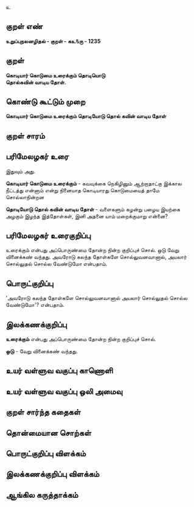 உ

## குறள் எண் 

**உறுப்புநலனழிதல் - குறள் - கஉ௩ரு - 1235**

## குறள் 

**கொடியார் கொடுமை உரைக்கும் தொடியொடு  
தொல்கவின் வாடிய தோள்.** 

## கொண்டு கூட்டும் முறை

**கொடியார் கொடுமை உரைக்கும் தொடியோடு தொல் கவின் வாடிய தோள்**

## குறள் சாரம் 


## பரிமேலழகர் உரை

இதுவும் அது. 

**கொடியார் கொடுமை உரைக்கும்** - கவவுக்கை நெகிழினும் ஆற்றாதாட்கு இக்கால நீட்டத்து என்னாம் என்று நினையாத கொடியாரது கொடுமையைத் தாமே சொல்லாநின்றன 

**தொடியோடு தொல் கவின் வாடிய தோள்** - வளைகளும் கழன்று பழைய இயற்கை அழகும் இழந்த இத்தோள்கள், இனி அதனை யாம் மறைக்குமாறு என்னை?

## பரிமேலழகர் உரைகுறிப்பு   

உரைக்கும் என்பது அப்பொருண்மை தோன்ற நின்ற குறிப்புச் சொல். ஒடு வேறு வினைக்கண் வந்தது. அவரோடு கலந்த தோள்களே சொல்லுவனவானால், அயலார் சொல்லுதல் சொல்ல வேண்டுமோ என்பதாம்.

## பொருட்குறிப்பு 

 'அவரோடு கலந்த தோள்களே சொல்லுவனவானால் அயலார் சொல்லுதல் சொல்ல வேண்டுமோ'? என்பதாம்.

## இலக்கணக்குறிப்பு  

**உரைக்கும்** என்பது அப்பொருண்மை தோன்ற நின்ற குறிப்புச் சொல். 

**ஒடு** - வேறு வினைக்கண் வந்தது.

## உயர் வள்ளுவ வகுப்பு காணொளி


## உயர் வள்ளுவ வகுப்பு ஒலி அமைவு 

 
## குறள் சார்ந்த கதைகள் 


## தொன்மையான சொற்கள்


## பொருட்குறிப்பு விளக்கம்


## இலக்கணக்குறிப்பு விளக்கம்


## ஆங்கில கருத்தாக்கம் 


